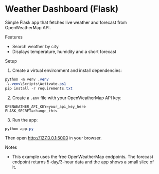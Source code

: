 # Weather Dashboard (Flask)

Simple Flask app that fetches live weather and forecast from OpenWeatherMap API.

Features
- Search weather by city
- Displays temperature, humidity and a short forecast

Setup

1. Create a virtual environment and install dependencies:

```powershell
python -m venv .venv
.\.venv\Scripts\Activate.ps1
pip install -r requirements.txt
```

2. Create a `.env` file with your OpenWeatherMap API key:

```
OPENWEATHER_API_KEY=your_api_key_here
FLASK_SECRET=change_this
```

3. Run the app:

```powershell
python app.py
```

Then open http://127.0.0.1:5000 in your browser.

Notes
- This example uses the free OpenWeatherMap endpoints. The forecast endpoint returns 5-day/3-hour data and the app shows a small slice of it.
